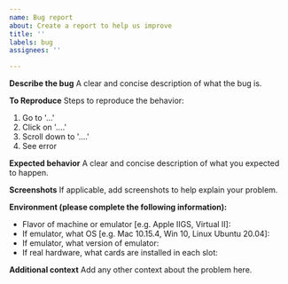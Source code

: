 ```yaml
---
name: Bug report
about: Create a report to help us improve
title: ''
labels: bug
assignees: ''

---
```


**Describe the bug**
A clear and concise description of what the bug is.

**To Reproduce**
Steps to reproduce the behavior:
1. Go to '...'
2. Click on '....'
3. Scroll down to '....'
4. See error

**Expected behavior**
A clear and concise description of what you expected to happen.

**Screenshots**
If applicable, add screenshots to help explain your problem.

**Environment (please complete the following information):**
 - Flavor of machine or emulator [e.g. Apple IIGS, Virtual II]:
 - If emulator, what OS [e.g. Mac 10.15.4, Win 10, Linux Ubuntu 20.04]:
 - If emulator, what version of emulator:
 - If real hardware, what cards are installed in each slot:

**Additional context**
Add any other context about the problem here.
